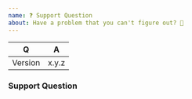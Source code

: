 ```yaml
---
name: ❓ Support Question
about: Have a problem that you can't figure out? 🤔
---
```


<!-- Fill in the relevant information below to help triage your issue. -->

|    Q        |   A
|------------ | -----
| Version     | x.y.z

### Support Question

<!-- Describe the issue you are facing here. -->
